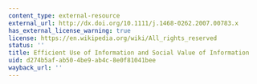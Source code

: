 ```yaml
---
content_type: external-resource
external_url: http://dx.doi.org/10.1111/j.1468-0262.2007.00783.x
has_external_license_warning: true
license: https://en.wikipedia.org/wiki/All_rights_reserved
status: ''
title: Efficient Use of Information and Social Value of Information
uid: d274b5af-ab50-4be9-ab4c-8e0f81041bee
wayback_url: ''
---
```

